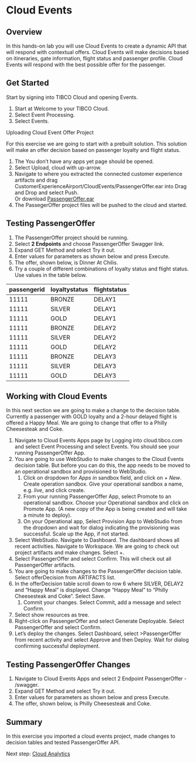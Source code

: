 # Cloud Events

## Overview

In this hands-on lab you will use Cloud Events to create a dynamic API that will respond with contextual offers.  Cloud Events will make decisions based on itineraries, gate information, flight status and passenger profile.  Cloud Events will respond with the best possible offer for the passenger.   

## Get Started

Start by signing into TIBCO Cloud and opening Events.

1)	Start at Welcome to your TIBCO Cloud.
2)	Select Event Processing.
3)	Select Events.

Uploading Cloud Event Offer Project

For this exercise we are going to start with a prebuilt solution.  This solution will make an offer decision based on passenger loyalty and flight status. 

1)	The You don’t have any apps yet page should be opened.
2)	Select Upload, cloud with up-arrow.
3)	Navigate to where you extracted the connected customer experience artifacts and drag CustomerExperienceAirport/CloudEvents/PassengerOffer.ear into Drag and Drop and select Push. 
<br>Or download [PassengerOffer.ear](https://raw.githubusercontent.com/wkarasz/keys2cloud2019/master/project/cloudevents/PassengerOffer.ear)
4)	The PassegerOffer project files will be pushed to the cloud and started.

## Testing  PassengerOffer

1)	The PassengerOffer project should be running.
2)	Select **2 Endpoints** and choose PassengerOffer Swagger link.
3)	Expand GET Method and select Try it out.
4)	Enter values for parameters as shown below and press Execute.
5)	The offer, shown below, is Dinner At Chilis.
6)	Try a couple of different combinations of loyalty status and flight status. Use values in the table below.

| passengerid |	loyaltystatus |	flightstatus |
| ----------- | ------------- | ------------ |
| 11111 | BRONZE | DELAY1 |
| 11111 | SILVER |DELAY1 |
| 11111	| GOLD | DELAY1 |
| 11111	| BRONZE | DELAY2 |
| 11111	| SILVER | DELAY2 |
| 11111	| GOLD | DELAY2 |
| 11111	| BRONZE | DELAY3 |
| 11111	| SILVER | DELAY3 |
| 11111 | GOLD | DELAY3 |

## Working with Cloud Events

In this next section we are going to make a change to the decision table.  Currently a passenger with GOLD loyalty and a 2-hour delayed flight is offered a Happy Meal.  We are going to change that offer to a Philly Cheesesteak and Coke.

1.	Navigate to Cloud Events Apps page by Logging into cloud.tibco.com and select Event Processing and select Events.  You should see your running PassengerOffer App.
2.	You are going to use WebStudio to make changes to the Cloud Events decision table.  But before you can do this, the app needs to be moved to an operational sandbox and provisioned to WebStudio.
	1.	Click on dropdown for *Apps in* sandbox field, and click on *+ New*.  Create operation sandbox. Give your operational sandbox a name, e.g. *live*, and click create.
	2.	From your running PassengerOffer App, select Promote to an operational sandbox.  Choose your Operational sandbox and click on Promote App.  (A new copy of the App is being created and will take a  minute to deploy).
	3.	On your Operational app, Select Provision App to WebStudio from the dropdown and wait for dialog indicating the provisioning was successful.  Scale up the App, if not started.
3.	Select WebStudio. Navigate to Dashboard.  The dashboard shows all recent activities.  Navigate to Workspace.  We are going to check out project artifacts and make changes. Select +.
4.	Select PassengerOffer and select Confirm.  This will check out all PassengerOffer artifacts.
5.	You are going to make changes to the PassengerOffer decision table.  Select offerDecision from ARTIFACTS list.
6.	In the offerDecision table scroll down to row 6 where SILVER, DELAY2 and “Happy Meal” is displayed.  Change “Happy Meal” to “Philly Cheesesteak and Coke”.  Select Save.
	1.	Commit your changes.  Select Commit, add a message and select Confirm.
7.	Select show resources as tree.
8.	Right-click on PassengerOffer and select Generate Deployable. Select PassengerOffer and select Confirm.
9.	Let’s deploy the changes.  Select Dashboard, select >PassengerOffer from recent activity and select Approve and then Deploy.  Wait for dialog confirming successful deployment.

## Testing PassengerOffer Changes

1)	Navigate to Cloud Events Apps and select 2 Endpoint PassengerOffer - /swagger.
2)	Expand GET Method and select Try it out.
3)	Enter values for parameters as shown below and press Execute.
4)	The offer, shown below, is Philly Cheesesteak and Coke.

## Summary
In this exercise you imported a cloud events project, made changes to decision tables and tested PassengerOffer API.  

Next step: [Cloud Analytics](5.analytics.md)  
